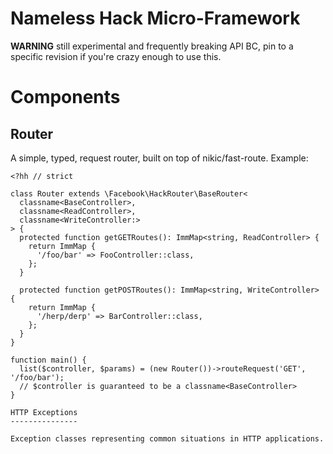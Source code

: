 Nameless Hack Micro-Framework
=============================

**WARNING** still experimental and frequently breaking API BC, pin to a
specific revision if you're crazy enough to use this.

Components
==========

Router
------

A simple, typed, request router, built on top of nikic/fast-route. Example:

```Hack
<?hh // strict

class Router extends \Facebook\HackRouter\BaseRouter<
  classname<BaseController>,
  classname<ReadController>,
  classname<WriteController:>
> {
  protected function getGETRoutes(): ImmMap<string, ReadController> {
    return ImmMap {
      '/foo/bar' => FooController::class,
    };
  }

  protected function getPOSTRoutes(): ImmMap<string, WriteController> {
    return ImmMap {
      '/herp/derp' => BarController::class,
    };
  }
}

function main() {
  list($controller, $params) = (new Router())->routeRequest('GET', '/foo/bar');
  // $controller is guaranteed to be a classname<BaseController>
}

HTTP Exceptions
---------------

Exception classes representing common situations in HTTP applications.
